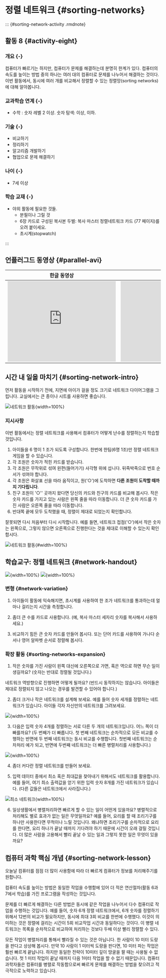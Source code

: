 
# 정렬 네트워크 {#sorting-networks}

::: {#sorting-network-activity .rmdnote}

## 활동 8 {#activity-eight}

### 개요 {-}

컴퓨터가 빠르기는 하지만, 컴퓨터가 문제를 해결하는데 분명히 한계가 있다. 
컴퓨터의 속도를 높이는 방법 중의 하나는 여러 대의 컴퓨터로 문제를 나누어서 해결하는 것이다. 
이번 활동에서, 동시에 여러 개를 비교해서 정렬할 수 있는 정렬망(sorting networks)에 대해 알아봅니다.

### 교과학습 연계 {-}

- 수학 : 숫자 레벨 2 이상. 숫자 탐색: 이상, 이하.

### 기술 {-}

- 비교하기
- 정리하기
- 알고리즘 개발하기
- 협업으로 문제 해결하기

### 나이 {-}

- 7세 이상

### 학습 교재 {-}

- 야외 활동에 필요한 것들.  
   - 분필이나 그릴 것  
   - 6장 카드로 구성된 복사본 두벌: 복사 마스터 정렬네트워크 카드 (77 페이지)를 오려 붙이세요.  
   - 초시계(stopwatch)

:::   

## 언플러그드 동영상  {#parallel-avi}

| 한글 동영상 | 영어 동영상 |
:---------------------------------: | :-------------:|
| <iframe width="350" height="260" src="https://www.youtube.com/embed/-eI3bbsbOPI" frameborder="0" allowfullscreen> </iframe> | <iframe width="350" height="260" src="https://www.youtube.com/embed/30WcPnvfiKE" frameborder="0" allowfullscreen> </iframe> |


## 시간 내 일을 마치기  {#sorting-network-intro}

먼저 활동을 시작하기 전에, 지면에 아이가 걸을 정도 크기로 네트워크 다이어그램을 그립니다. 교실에서는 큰 종이나 시트를 사용하면 좋습니다.

![네트워크 활동](img/ch08-parallel/08-parallel-01-activity.png){width=100%}


### 지시사항

이번 활동에서는 정렬 네트워크를 사용해서 컴퓨터가 어떻게 난수를 정렬하는지 학습할 것입니다.  

1. 아이들을 6 명이 1 조가 되도록 구성합니다. 한번에 한팀(6명 1조)만 정렬 네트워크게임을 할 수 있습니다.  
2. 각 조원은 숫자가 적힌 카드를 받습니다.  
3. 각 조원은 무작위로 섞여 왼편(들어가기) 사각형 위에 섭니다.  뒤죽박죽으로 번호 순서가 섞여야 합니다.  
4. 각 조원은 화살표 선을 따라 움직이고, 원('○')에 도착하면 **다른 조원이 도착할 때까지 기다립니다**.  
5. 친구 조원이 '○'' 곳까지 왔다면 당신의 카드와 친구의 카드를 비교해 봅시다. 
작은 숫자 카드를 가지고 있는 사람은 왼쪽 줄을 따라 이동합니다. 
더 큰 숫자 카드를 가진 사람은 오른쪽 줄을 따라 이동합니다.  
6. 반대쪽 끝에 모두 도착했을 때, 정렬이 제대로 되었는지 확인합니다.  
 
잘못되면 다시 처음부터 다시 시작합니다. 
예를 들면, 네트워크 접점('○')에서 작은 숫자는 왼쪽으로, 
그렇지 않으면 오른쪽으로 진행한다는 것을 제대로 이해할 수 있는지 확인합시다.  

![네트워크 활동](img/ch08-parallel/08-parallel-01-activity-solution.png){#width=100%}


## 학습교구: 정렬 네트워크 {#network-handout}

![](img/ch08-parallel/08-parallel-02-photocopy-master-01.png){width=100%}
![](img/ch08-parallel/08-parallel-02-photocopy-master-02.png){width=100%}


### 변형 {#network-variation}

1. 아이들이 활동에 익숙해지면, 초시계를 사용하여 한 조가 네트워크를 통과하는데 얼마나 걸리는지 시간을 측정합니다.  

2. 좀더 큰 수를 카드로 사용합니다. (예, 복사 마스터 세자리 숫자를 복사해서 사용하세요.)  

3. 비교하기 힘든 큰 숫자 카드를 만들어 봅시다. 또는 단어 카드를 사용하여 가나다 순서나 영어 알파벳 순서로 정렬해 봅시다.  

### 확장 활동 {#sorting-networks-expansion}

1. 작은 숫자를 가진 사람이 왼쪽 대신에 오른쪽으로 가면, 혹은 역으로 하면 무슨 일이 생길까요? (숫자는 반대로 정렬될 것입니다.)  
 
네트워크 역방향으로 진행하면 어떻게 될까요? (반드시 동작하지는 않습니다. 아이들은 제대로 정렬되지 않고 나오는 경우를 발견할 수 있어야 합니다.) 

2. 좀더 크거나 작은 네트워크를 설계해 보세요. 예를 들어 숫자 세개를 정렬하는 네트워크가 있습니다. 아이들 각자 자신만의 네트워크를 그려보세요.  

![](img/ch08-parallel/08-parallel-03-own-network.png){width=100%}

3. 다음은 입력 숫자 4개를 정렬하는 서로 다른 두 개의 네트워크입니다. 
어느 쪽이 더 빠를까요? (두 번째가 더 빠릅니다. 첫 번째 네트워크는 순차적으로 모든 비교를 수행하는 
반면에 두 번째 네트워크는 동시 비교를 수행합니다. 
첫번째 네트워크는 순차처리 예가 되고, 반면에 두번째 네트워크는 더 빠른 병렬처리를 사용합니다.)

![](img/ch08-parallel/08-parallel-04-two-networks.png){width=100%} 

4. 좀더 커다란 정렬 네트워크를 만들어 보세요.  
 
5. 입력 데이터 중에서 최소 혹은 최대값을 찾아내기 위해서도 네트워크를 활용합니다. 
예를 들어, 여기 최소 출력값을 얻기 위한 입력 숫자 8개를 가진 네트워크가 있습니다. 
(다른 값들은 네트워크에서 사라집니다.)

![최소 네트워크](img/ch08-parallel/08-parallel-05-minimum-networks.png){width=100%}


6. 일상생활에서 병렬처리하면 빠르게 할 수 있는 일이 어떤게 있을까요? 병렬적으로 처리해도 별로 효과가 없는 일은 무엇일까요? 
예를 들어, 요리를 할 때 조리기구를 하나만 사용한다면 무척이나 느릴 것입니다. 
왜냐하면 조리기구를 순차적으로 요리를 한다면, 요리 하나가 끝날 때까지 기다려야 하기 때문에 시간이 오래 걸릴 것입니다. 
더 많은 사람을 고용해서 빨리 끝날 수 있는 일과 그렇지 못한 일은 무엇이 있을까요?


## 컴퓨터 과학 핵심 개념 {#sorting-network-lesson}

오늘날 컴퓨터를 점점 더 많이 사용함에 따라 더 빠르게 컴퓨터가 정보를 처리해주기를 원합니다.  

컴퓨터 속도를 높이는 방법은 동일한 작업을 수행함에 있어 더 적은 연산절차(활동 6과 7에서 학습)를 가진 프로그램을 작성하는 것입니다.  
 
문제를 더 빠르게 해결하는 다른 방법은 동시에 같은 작업을 나누어서 다수 컴퓨터로 작업을 수행하는 것입니다. 
예를 들어, 숫자 6개 정렬 네트워크에서, 6개 숫자를 정렬하기 위해서 12번의 비교가 필요하지만, 
동시에 최대 3회 비교를 한번에 수행했다. 
이것이 의미하는 것은 정렬에 걸리는 시간이 5회 비교작업 시간과 동일하다는 것이다. 
이 병렬 네트워크는 목록을 순차적으로 비교하여 처리하는 것보다 두배 이상 빨리 정렬할 수 있다.  
 
모든 작업이 병렬처리를 통해서 빨라질 수 있는 것은 아닙니다. 한 사람이 10 미터 도랑을 판다고 상상해 봅시다. 
만약 10 사람이 1 미터씩 도랑을 판다면, 10 미터 파는 작업은 훨씬 빠르게 끝납니다. 
하지만 동일한 전략이 10미터 깊이 땅굴을 팔 때는 사용될 수 없습니다. 
첫 1 미터 작업이 끝날 때까지 다음 1미터 작업을 할 수 없기 때문입니다. 
컴퓨터 과학자들은 컴퓨터를 병렬로 작동함으로써 빠르게 문제를 해결하는 방법을 찾으려고 적극적으로 노력하고 있습니다.

